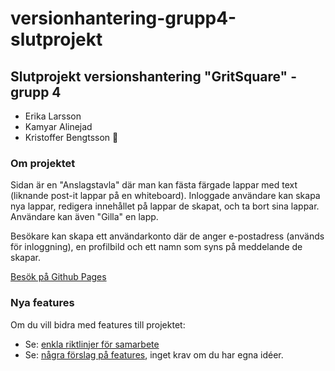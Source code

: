 # versionhantering-grupp4-slutprojekt
## Slutprojekt versionshantering "GritSquare" - grupp 4

- Erika Larsson
- Kamyar Alinejad
- Kristoffer Bengtsson 🚩

### Om projektet
Sidan är en "Anslagstavla" där man kan fästa färgade lappar med text (liknande post-it lappar på en whiteboard). 
Inloggade användare kan skapa nya lappar, redigera innehållet på lappar de skapat, och ta bort sina lappar.
Användare kan även "Gilla" en lapp. 

Besökare kan skapa ett användarkonto där de anger e-postadress (används för inloggning), en profilbild och ett namn som syns på meddelande de skapar.

[Besök på Github Pages](https://stoffe-fe23.github.io/versionhantering-grupp4-slutprojekt/)


### Nya features
Om du vill bidra med features till projektet:
- Se: [enkla riktlinjer för samarbete](https://github.com/stoffe-fe23/versionhantering-grupp4-slutprojekt/blob/main/CONTRIBUTING.md)
- Se: [några förslag på features](https://github.com/stoffe-fe23/versionhantering-grupp4-slutprojekt/wiki/Features-f%C3%B6rslag), inget krav om du har egna idéer.
